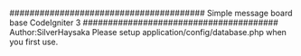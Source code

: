 #######################################
Simple message board base CodeIgniter 3
#######################################
Author:SilverHaysaka
Please setup application/config/database.php when you first use.
